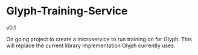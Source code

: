 # Glyph-Training-Service

v0.1

On going project to create a microservice to run training on for Glyph. This will replace the current library implementation Glyph currently uses.
